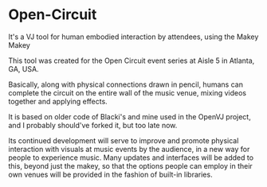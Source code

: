 # Open-Circuit
It's a VJ tool for human embodied interaction by attendees, using the Makey Makey

This tool was created for the Open Circuit event series at Aisle 5 in Atlanta, GA, USA. 

Basically, along with physical connections drawn in pencil, humans can complete the circuit on the entire wall of
the music venue, mixing videos together and applying effects. 

It is based on older code of Blacki's and mine used in the OpenVJ project, and I probably should've forked it, but too late now. 

Its continued development will serve to improve and promote physical interaction with visuals at music events by
the audience, in a new way for people to experience music. Many updates and interfaces will be added to this, beyond
just the makey, so that the options people can employ in their own venues will be provided in the fashion of built-in
libraries.


